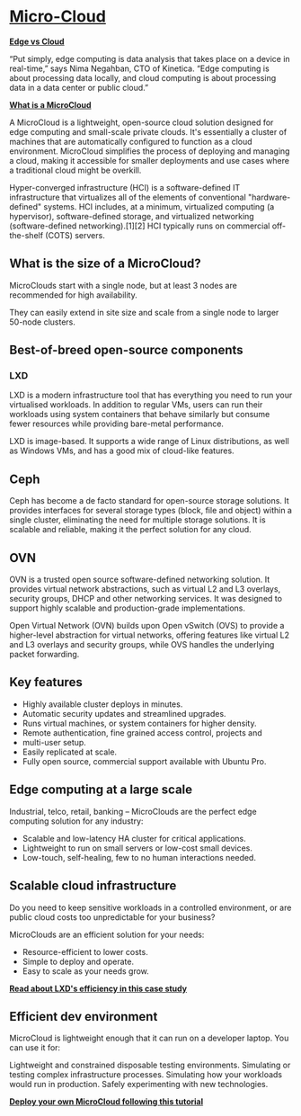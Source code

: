 # **[Micro-Cloud](https://canonical.com/microcloud)**

**[Edge vs Cloud](https://enterprisersproject.com/article/2019/7/edge-computing-explained-plain-english#:~:text=Edge%20computing%20is%20the%20science,%2DCloud%20Portability%20for%20Dummies.%20%5D)**

“Put simply, edge computing is data analysis that takes place on a device in real-time,” says Nima Negahban, CTO of Kinetica. “Edge computing is about processing data locally, and cloud computing is about processing data in a data center or public cloud.”

**[What is a MicroCloud](https://canonical.com/microcloud)**

A MicroCloud is a lightweight, open-source cloud solution designed for edge computing and small-scale private clouds. It's essentially a cluster of machines that are automatically configured to function as a cloud environment. MicroCloud simplifies the process of deploying and managing a cloud, making it accessible for smaller deployments and use cases where a traditional cloud might be overkill.

Hyper-converged infrastructure (HCI) is a software-defined IT infrastructure that virtualizes all of the elements of conventional "hardware-defined" systems. HCI includes, at a minimum, virtualized computing (a hypervisor), software-defined storage, and virtualized networking (software-defined networking).[1][2] HCI typically runs on commercial off-the-shelf (COTS) servers.

## What is the size of a MicroCloud?

MicroClouds start with a single node, but at least 3 nodes are recommended for high availability.

They can easily extend in site size and scale from a single node to larger 50-node clusters.

## Best-of-breed open-source components

### LXD

LXD is a modern infrastructure tool that has everything you need to run your virtualised workloads. In addition to regular VMs, users can run their workloads using system containers that behave similarly but consume fewer resources while providing bare-metal performance.

LXD is image-based. It supports a wide range of Linux distributions, as well as Windows VMs, and has a good mix of cloud-like features.

## Ceph

Ceph has become a de facto standard for open-source storage solutions. It provides interfaces for several storage types (block, file and object) within a single cluster, eliminating the need for multiple storage solutions. It is scalable and reliable, making it the perfect solution for any cloud.

## OVN

OVN is a trusted open source software-defined networking solution. It provides virtual network abstractions, such as virtual L2 and L3 overlays, security groups, DHCP and other networking services. It was designed to support highly scalable and production-grade implementations.

Open Virtual Network (OVN) builds upon Open vSwitch (OVS) to provide a higher-level abstraction for virtual networks, offering features like virtual L2 and L3 overlays and security groups, while OVS handles the underlying packet forwarding.

## Key features

- Highly available cluster deploys in minutes.
- Automatic security updates and streamlined upgrades.
- Runs virtual machines, or system containers for higher density.
- Remote authentication, fine grained access control, projects and
- multi-user setup.
- Easily replicated at scale.
- Fully open source, commercial support available with Ubuntu Pro.

## Edge computing at a large scale

Industrial, telco, retail, banking – MicroClouds are the perfect edge computing solution for any industry:

- Scalable and low-latency HA cluster for critical applications.
- Lightweight to run on small servers or low-cost small devices.
- Low-touch, self-healing, few to no human interactions needed.

## Scalable cloud infrastructure

Do you need to keep sensitive workloads in a controlled environment, or are public cloud costs too unpredictable for your business?

MicroClouds are an efficient solution for your needs:

- Resource-efficient to lower costs.
- Simple to deploy and operate.
- Easy to scale as your needs grow.

**[Read about LXD's efficiency in this case study](https://ubuntu.com/engage/hypervisor-to-lxd-case-study?_gl=1*71vhvt*_gcl_au*MTI1MTU0NjkwNS4xNzQxMDk5MzI4)**

## Efficient dev environment

MicroCloud is lightweight enough that it can run on a developer laptop.
You can use it for:

Lightweight and constrained disposable testing environments.
Simulating or testing complex infrastructure processes.
Simulating how your workloads would run in production.
Safely experimenting with new technologies.

**[Deploy your own MicroCloud following this tutorial](https://canonical-microcloud.readthedocs-hosted.com/en/stable/microcloud/tutorial/get_started/)**

